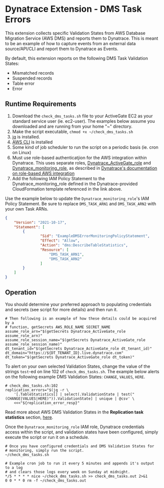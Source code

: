 # Dynatrace Extension - DMS Task Errors

This extension collects specific Validation States from AWS Database Migration Service (AWS DMS) and reports them to Dynatrace.  This is meant to be an example of how to capture events from an external data source/API/CLI and report them to Dynatrace as Events.

By default, this extension reports on the following DMS Task Validation States:
- Mismatched records
- Suspended records
- Table error
- Error


## Runtime Requirements
1. Download the `check_dms_tasks.sh` file to your ActiveGate EC2 as your standard service user (ie. ec2-user).  The examples below assume you downloaded and are running from your home "~" directory.
2. Make the script executable, `chmod +x ~/check_dms_tasks.sh`
3. [jq](https://stedolan.github.io/jq/) is installed.
4. [AWS CLI](https://docs.aws.amazon.com/cli/latest/userguide/getting-started-install.html) is installed
5. Some kind of job scheduler to run the script on a periodic basis (ie. cron on Linux)
6. Must use role-based authenticatjion for the AWS integration within Dynatrace. This uses separate roles, [Dynatrace_ActiveGate_role](https://www.dynatrace.com/support/help/setup-and-configuration/setup-on-cloud-platforms/amazon-web-services/amazon-web-services-integrations/cloudwatch-metrics#create-role-ag) and [Dynatrace_monitoring_role](https://www.dynatrace.com/support/help/setup-and-configuration/setup-on-cloud-platforms/amazon-web-services/amazon-web-services-integrations/cloudwatch-metrics#create-role-dt), as described in [Dynatrace's documentation on role-based AWS integration](https://www.dynatrace.com/support/help/setup-and-configuration/setup-on-cloud-platforms/amazon-web-services/amazon-web-services-integrations/cloudwatch-metrics#aws-policy-and-authentication)
7. Add the following IAM Policy Statement to the Dynatrace_monitoring_role defined in the Dynatrace-provided CloudFormation template referenced in the link above.

Use the example below to update the `Dynatrace_monitoring_role`'s IAM Policy Statement.  Be sure to replace `DMS_TASK_ARN1` and `DMS_TASK_ARN2` with your own Task ARNs.

``` json
{
    "Version": "2021-10-17",
    "Statement": [
        {
                "Sid": "ExampleDMSErrorMonitoringPolicyStatement",
                "Effect": "Allow",
                "Action": "dms:DescribeTableStatistics",
                "Resource": [
                    "DMS_TASK_ARN1",
                    "DMS_TASK_ARN2"
                ]
        }
    ]
}
```

## Operation

You should determine your preferred approach to populating credentials and secrets (see script for more details) and then run it.

``` shell
# Then following is an example of how these details could be acquired by a
# function, getSecrets AWS_ROLE_NAME SECRET_NAME
assume_role_arn="$(getSecrets Dynatrace_ActiveGate_role assume_role_arn)"
assume_role_session_name="$(getSecrets Dynatrace_ActiveGate_role assume_role_session_name)"
dt_tenant_id="$(getSecrets Dynatrace_ActiveGate_role dt_tenant_id)"
dt_domain="https://${DT_TENANT_ID}.live.dynatrace.com"
dt_token="$(getSecrets Dynatrace_ActiveGate_role dt_token)"
```

To alert on your own selected Validation States, change the value of the strings `test`-ed on line 102 of `check_dms_tasks.sh`.  The example below alerts on the following example DMS Validation States: `CHANGE`, `VALUES`, `HERE`.

``` shell 
# check_dms_tasks.sh:102
replication_errors="$(jq -r \
    '[.TableStatistics[] | select(.ValidationState | test("(CHANGE|VALUES|HERE)")).ValidationState] | unique | @csv' \
    <<<"${replication_error_resp}"
```

Read more about AWS DMS Validation States in the **Replication task statistics** section, [here](https://docs.aws.amazon.com/dms/latest/userguide/CHAP_Validating.html#Replication%20task%20statistics).

Once the `Dynatrace_monitoring_role` IAM role, Dynatrace credentials access within the script, and validation states have been configured, simply execute the script or run it on a schedule.

``` shell
# Once you have configured credentials and DMS Validation States for
# monitoring, simply run the script.
~/check_dms_tasks.sh

# Example cron job to run it every 5 minutes and appends it's output to a log
# and clears those logs every week on Sunday at midnight.
*/5 * * * * nice ~/check_dms_tasks.sh >> check_dms_tasks.out 2>&1
0 0 * * 0 rm -f ~/check_dms_tasks.out
```
